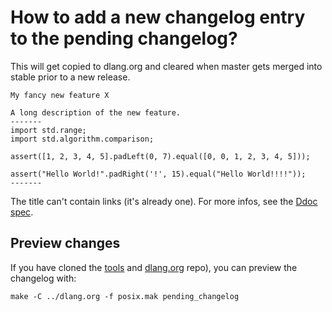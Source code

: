 How to add a new changelog entry to the pending changelog?
==========================================================

This will get copied to dlang.org and cleared when master gets
merged into stable prior to a new release.

```
My fancy new feature X

A long description of the new feature.
-------
import std.range;
import std.algorithm.comparison;

assert([1, 2, 3, 4, 5].padLeft(0, 7).equal([0, 0, 1, 2, 3, 4, 5]));

assert("Hello World!".padRight('!', 15).equal("Hello World!!!!"));
-------
```

The title can't contain links (it's already one).
For more infos, see the [Ddoc spec](https://dlang.org/spec/ddoc.html).

Preview changes
---------------

If you have cloned the [tools](https://github.com/dlang/tools) and [dlang.org](https://github.com/dlang/dlang.org) repo),
you can preview the changelog with:

```
make -C ../dlang.org -f posix.mak pending_changelog
```
